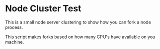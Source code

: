 Node Cluster Test
=================

This is a small node server clustering to show how you can fork a node process.

This script makes forks based on how many CPU's have available on you machine.
